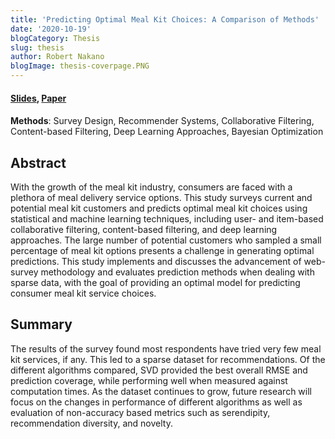 ```yaml
---
title: 'Predicting Optimal Meal Kit Choices: A Comparison of Methods'
date: '2020-10-19'
blogCategory: Thesis
slug: thesis
author: Robert Nakano
blogImage: thesis-coverpage.PNG
---
```


<h4><a href='/pdf/Thesis-Defense-Presentation-Predicting-Optimal-Meal-Kit-Choices.pdf' download>Slides</a>, <a href='https://search.proquest.com/openview/9afa5fac2cad443cf7f5da13db290ad0/1?pq-origsite=gscholar&cbl=18750&diss=y'>Paper</a></h4>
<h4></h4>

<strong>Methods</strong>: Survey Design, Recommender Systems, Collaborative Filtering, Content-based Filtering, Deep Learning Approaches, Bayesian Optimization
<h2>Abstract</h2>
With the growth of the meal kit industry, consumers are faced with a plethora of meal delivery service options. This study surveys current and potential meal kit customers and predicts optimal meal kit choices using statistical and machine learning techniques, including user- and item-based collaborative filtering, content-based filtering, and deep learning approaches. The large number of potential customers who sampled a small percentage of meal kit options presents a challenge in generating optimal predictions. This study implements and discusses the advancement of web-survey methodology and evaluates prediction methods when dealing with sparse data, with the goal of providing an optimal model for predicting consumer meal kit service choices.

<h2>Summary</h2>
The results of the survey found most respondents have tried very few meal kit services, if any. This led to a sparse dataset for recommendations. Of the different algorithms compared, SVD provided the best overall RMSE and prediction coverage, while performing well when measured against computation times. As the dataset continues to grow, future research will focus on the changes in performance of different algorithms as well as evaluation of non-accuracy based metrics such as serendipity, recommendation diversity, and novelty.